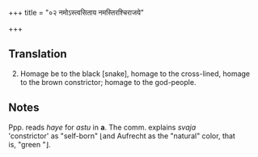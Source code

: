 +++
title = "०२ नमोऽस्त्वसिताय नमस्तिरश्चिराजये"

+++
## Translation
2. Homage be to the black \[snake\], homage to the cross-lined, homage  
to the brown constrictor; homage to the god-people.

## Notes
Ppp. reads *haye* for *astu* in **a**. The comm. explains *svaja*  
'constrictor' as "self-born" ⌊and Aufrecht as the "natural" color, that  
is, "green "⌋.
